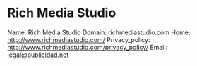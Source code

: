 
# Rich Media Studio 

Name: Rich Media Studio 
Domain: richmediastudio.com
Home: http://www.richmediastudio.com/
Privacy_policy: http://www.richmediastudio.com/privacy_policy/
Email: legal@publicidad.net
